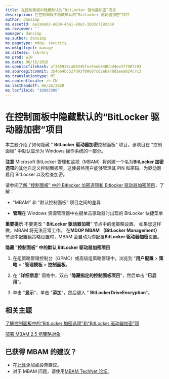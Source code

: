 ```yaml
---
title: 在控制面板中隐藏默认的“BitLocker 驱动器加密”项目
description: 在控制面板中隐藏默认的“BitLocker 驱动器加密”项目
author: dansimp
ms.assetid: 6e2a9a02-a809-43a1-80a3-1b03c7192c89
ms.reviewer: ''
manager: dansimp
ms.author: dansimp
ms.pagetype: mdop, security
ms.mktglfcycl: manage
ms.sitesec: library
ms.prod: w10
ms.date: 06/16/2016
ms.openlocfilehash: af395928ca8934bfea4eeb848bbd4ee377987293
ms.sourcegitcommit: 354664bc527d93f80687cd2eba70d1eea024c7c3
ms.translationtype: MT
ms.contentlocale: zh-CN
ms.lasthandoff: 06/26/2020
ms.locfileid: "10803300"
---
```

# 在控制面板中隐藏默认的“BitLocker 驱动器加密”项目


本主题介绍了如何隐藏 " **BitLocker 驱动器加密**控制面板" 项目，该项目在 "控制面板" 中默认显示为 Windows 操作系统的一部分。

**注意** Microsoft BitLocker 管理和监视（MBAM）将创建一个名为**BitLocker 加密选项**的其他自定义控制面板项，这使最终用户能够管理其 PIN 和密码、为驱动器启用 BitLocker 以及检查加密。

 

请参阅[了解 "控制面板" 中的 Bitlocker 加密选项和 Bitlocker 驱动器加密项目](understanding-the-bitlocker-encryption-options-and-bitlocker-drive-encryption-items-in-control-panel.md)，了解：

-   "MBAM" 和 "默认控制面板" 项目之间的差异

-   **管理**在 Windows 资源管理器中右键单击驱动器时出现的 BitLocker 快捷菜单

**重要提示** 不要更改 " **BitLocker 驱动器加密**" 节点中的组策略设置。 如果您这样做，MBAM 将无法正常工作。 在**MDOP MBAM （BitLocker Management）** 节点中配置组策略设置时，MBAM 会自动为你配置**BitLocker 驱动器加密**设置。

 

**隐藏 "控制面板" 中的默认 BitLocker 驱动器加密项目**

1.  在组策略管理控制台（GPMC）或高级组策略管理中，浏览到 "**用户配置** &gt; **策略** &gt; "**管理模板** &gt; **控制面板**。

2.  在 "**详细信息**" 窗格中，双击 "**隐藏指定的控制面板项目**"，然后单击 "**已启用**"。

3.  单击 "**显示**"，单击 "**添加**"，然后键入 " **BitLockerDriveEncryption**"。



## 相关主题


[了解控制面板中的“BitLocker 加密选项”和“BitLocker 驱动器加密”项](understanding-the-bitlocker-encryption-options-and-bitlocker-drive-encryption-items-in-control-panel.md)

[部署 MBAM 2.5 组策略对象](deploying-mbam-25-group-policy-objects.md)

 

## 已获得 MBAM 的建议？
- 在[此处](http://mbam.uservoice.com/forums/268571-microsoft-bitlocker-administration-and-monitoring)添加或投票建议。 
- 对于 MBAM 问题，请使用[MBAM TechNet 论坛](https://social.technet.microsoft.com/Forums/home?forum=mdopmbam)。 





